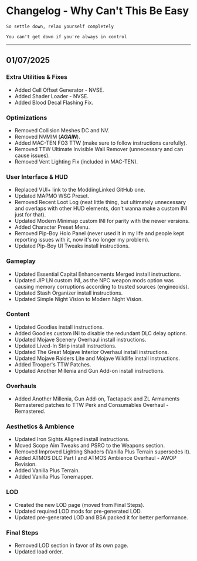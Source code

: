 # Changelog - Why Can't This Be Easy

`So settle down, relax yourself completely`

`You can't get down if you're always in control`

---

## 01/07/2025

### Extra Utilities & Fixes
- Added Cell Offset Generator - NVSE.
- Added Shader Loader - NVSE.
- Added Blood Decal Flashing Fix.

### Optimizations
- Removed Collision Meshes DC and NV.
- Removed NVMIM (***AGAIN***).
- Added MAC-TEN FO3 TTW (make sure to follow instructions carefully).
- Removed TTW Ultimate Invisible Wall Remover (unnecessary and can cause issues).
- Removed Vent Lighting Fix (included in MAC-TEN).

### User Interface & HUD
- Replaced VUI+ link to the ModdingLinked GitHub one.
- Updated MAPMO WSG Preset.
- Removed Recent Loot Log (neat little thing, but ultimately unnecessary and overlaps with other HUD elements, don't wanna make a custom INI just for that).
- Updated Modern Minimap custom INI for parity with the newer versions.
- Added Character Preset Menu.
- Removed Pip-Boy Holo Panel (never used it in my life and people kept reporting issues with it, now it's no longer my problem).
- Updated Pip-Boy UI Tweaks install instructions.

### Gameplay
- Updated Essential Capital Enhancements Merged install instructions.
- Updated JIP LN custom INI, as the NPC weapon mods option was causing memory corruptions according to trusted sources (engineoids).
- Updated Stash Organizer install instructions.
- Updated Simple Night Vision to Modern Night Vision.

### Content
- Updated Goodies install instructions.
- Added Goodies custom INI to disable the redundant DLC delay options.
- Updated Mojave Scenery Overhaul install instructions.
- Updated Lived-In Strip install instructions.
- Updated The Great Mojave Interior Overhaul install instructions.
- Updated Mojave Raiders Lite and Mojave Wildlife install instructions.
- Added Trooper's TTW Patches.
- Updated Another Millenia and Gun Add-on install instructions.

### Overhauls
- Added Another Millenia, Gun Add-on, Tactapack and ZL Armaments Remastered patches to TTW Perk and Consumables Overhaul - Remastered.

### Aesthetics & Ambience
- Updated Iron Sights Aligned install instructions.
- Moved Scope Aim Tweaks and PSRO to the Weapons section.
- Removed Improved Lighting Shaders (Vanilla Plus Terrain supersedes it).
- Added ATMOS DLC Part I and ATMOS Ambience Overhaul - AWOP Revision.
- Added Vanilla Plus Terrain.
- Added Vanilla Plus Tonemapper.

### LOD
- Created the new LOD page (moved from Final Steps).
- Updated required LOD mods for pre-generated LOD.
- Updated pre-generated LOD and BSA packed it for better performance.

### Final Steps
- Removed LOD section in favor of its own page.
- Updated load order.

